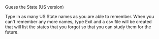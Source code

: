 Guess the State (US version)

Type in as many US State names as you are able to remember. When you can't remember any more names, type Exit and a csv file will be created that will list the states that you forgot so that you can study them for the future. 

